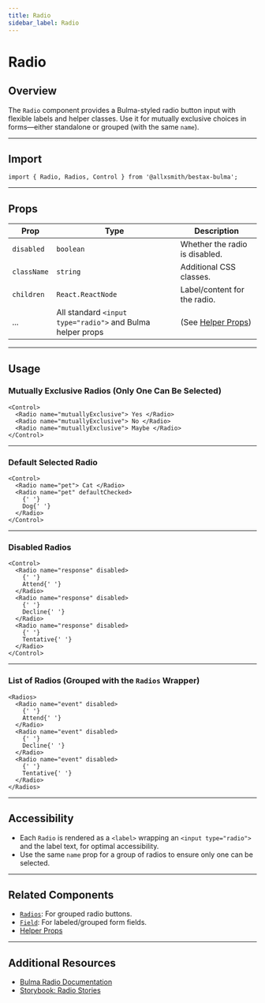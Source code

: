 ```yaml
---
title: Radio
sidebar_label: Radio
---
```


# Radio

## Overview

The `Radio` component provides a Bulma-styled radio button input with flexible labels and helper classes. Use it for mutually exclusive choices in forms—either standalone or grouped (with the same `name`).

---

## Import

```tsx
import { Radio, Radios, Control } from '@allxsmith/bestax-bulma';
```

---

## Props

| Prop        | Type                                                       | Description                                      |
| ----------- | ---------------------------------------------------------- | ------------------------------------------------ |
| `disabled`  | `boolean`                                                  | Whether the radio is disabled.                   |
| `className` | `string`                                                   | Additional CSS classes.                          |
| `children`  | `React.ReactNode`                                          | Label/content for the radio.                     |
| ...         | All standard `<input type="radio">` and Bulma helper props | (See [Helper Props](../helpers/usebulmaclasses)) |

---

## Usage

### Mutually Exclusive Radios (Only One Can Be Selected)

```tsx
<Control>
  <Radio name="mutuallyExclusive"> Yes </Radio>
  <Radio name="mutuallyExclusive"> No </Radio>
  <Radio name="mutuallyExclusive"> Maybe </Radio>
</Control>
```

---

### Default Selected Radio

```tsx
<Control>
  <Radio name="pet"> Cat </Radio>
  <Radio name="pet" defaultChecked>
    {' '}
    Dog{' '}
  </Radio>
</Control>
```

---

### Disabled Radios

```tsx
<Control>
  <Radio name="response" disabled>
    {' '}
    Attend{' '}
  </Radio>
  <Radio name="response" disabled>
    {' '}
    Decline{' '}
  </Radio>
  <Radio name="response" disabled>
    {' '}
    Tentative{' '}
  </Radio>
</Control>
```

---

### List of Radios (Grouped with the `Radios` Wrapper)

```tsx
<Radios>
  <Radio name="event" disabled>
    {' '}
    Attend{' '}
  </Radio>
  <Radio name="event" disabled>
    {' '}
    Decline{' '}
  </Radio>
  <Radio name="event" disabled>
    {' '}
    Tentative{' '}
  </Radio>
</Radios>
```

---

## Accessibility

- Each `Radio` is rendered as a `<label>` wrapping an `<input type="radio">` and the label text, for optimal accessibility.
- Use the same `name` prop for a group of radios to ensure only one can be selected.

---

## Related Components

- [`Radios`](./radios.md): For grouped radio buttons.
- [`Field`](./field.md): For labeled/grouped form fields.
- [Helper Props](../helpers/usebulmaclasses.md)

---

## Additional Resources

- [Bulma Radio Documentation](https://bulma.io/documentation/form/radio/)
- [Storybook: Radio Stories](https://storybook.bestax.cc/?path=/story/form-radio--mutuallyexclusive)
